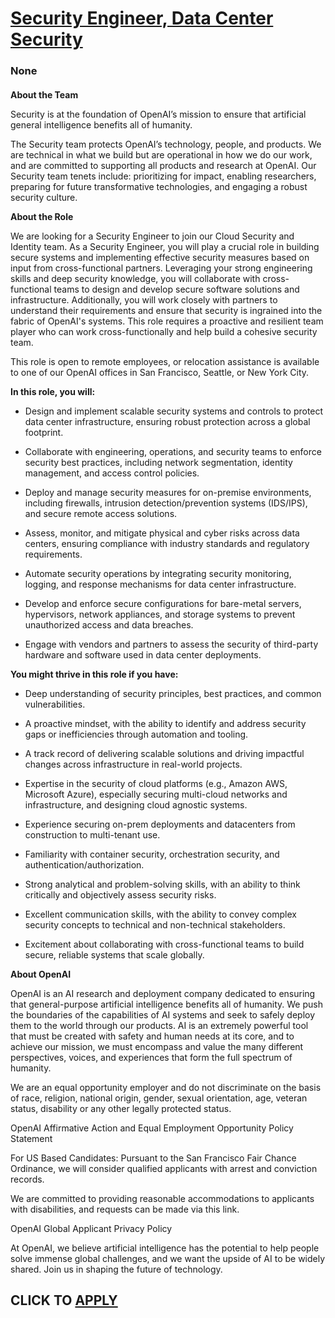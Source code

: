 # [Security Engineer, Data Center Security](https://www.remotewlb.com/apply/security-engineer-data-center-security)  
### None  
####  

**About the Team**

Security is at the foundation of OpenAI’s mission to ensure that artificial general intelligence benefits all of humanity.

The Security team protects OpenAI’s technology, people, and products. We are technical in what we build but are operational in how we do our work, and are committed to supporting all products and research at OpenAI. Our Security team tenets include: prioritizing for impact, enabling researchers, preparing for future transformative technologies, and engaging a robust security culture.

**About the Role**

We are looking for a Security Engineer to join our Cloud Security and Identity team. As a Security Engineer, you will play a crucial role in building secure systems and implementing effective security measures based on input from cross-functional partners. Leveraging your strong engineering skills and deep security knowledge, you will collaborate with cross-functional teams to design and develop secure software solutions and infrastructure. Additionally, you will work closely with partners to understand their requirements and ensure that security is ingrained into the fabric of OpenAI's systems. This role requires a proactive and resilient team player who can work cross-functionally and help build a cohesive security team.

This role is open to remote employees, or relocation assistance is available to one of our OpenAI offices in San Francisco, Seattle, or New York City.

 **In this role, you will:**

  * Design and implement scalable security systems and controls to protect data center infrastructure, ensuring robust protection across a global footprint.

  * Collaborate with engineering, operations, and security teams to enforce security best practices, including network segmentation, identity management, and access control policies.

  * Deploy and manage security measures for on-premise environments, including firewalls, intrusion detection/prevention systems (IDS/IPS), and secure remote access solutions.

  * Assess, monitor, and mitigate physical and cyber risks across data centers, ensuring compliance with industry standards and regulatory requirements.

  * Automate security operations by integrating security monitoring, logging, and response mechanisms for data center infrastructure.

  * Develop and enforce secure configurations for bare-metal servers, hypervisors, network appliances, and storage systems to prevent unauthorized access and data breaches.

  * Engage with vendors and partners to assess the security of third-party hardware and software used in data center deployments.

 **You might thrive in this role if you have:**

  * Deep understanding of security principles, best practices, and common vulnerabilities.

  * A proactive mindset, with the ability to identify and address security gaps or inefficiencies through automation and tooling.

  * A track record of delivering scalable solutions and driving impactful changes across infrastructure in real-world projects.

  * Expertise in the security of cloud platforms (e.g., Amazon AWS, Microsoft Azure), especially securing multi-cloud networks and infrastructure, and designing cloud agnostic systems.

  * Experience securing on-prem deployments and datacenters from construction to multi-tenant use.

  * Familiarity with container security, orchestration security, and authentication/authorization.

  * Strong analytical and problem-solving skills, with an ability to think critically and objectively assess security risks.

  * Excellent communication skills, with the ability to convey complex security concepts to technical and non-technical stakeholders.

  * Excitement about collaborating with cross-functional teams to build secure, reliable systems that scale globally.

 **About OpenAI**

OpenAI is an AI research and deployment company dedicated to ensuring that general-purpose artificial intelligence benefits all of humanity. We push the boundaries of the capabilities of AI systems and seek to safely deploy them to the world through our products. AI is an extremely powerful tool that must be created with safety and human needs at its core, and to achieve our mission, we must encompass and value the many different perspectives, voices, and experiences that form the full spectrum of humanity.

We are an equal opportunity employer and do not discriminate on the basis of race, religion, national origin, gender, sexual orientation, age, veteran status, disability or any other legally protected status.

OpenAI Affirmative Action and Equal Employment Opportunity Policy Statement

For US Based Candidates: Pursuant to the San Francisco Fair Chance Ordinance, we will consider qualified applicants with arrest and conviction records.

We are committed to providing reasonable accommodations to applicants with disabilities, and requests can be made via this link.

OpenAI Global Applicant Privacy Policy

At OpenAI, we believe artificial intelligence has the potential to help people solve immense global challenges, and we want the upside of AI to be widely shared. Join us in shaping the future of technology.

  
## CLICK TO [APPLY](https://www.remotewlb.com/apply/security-engineer-data-center-security)

